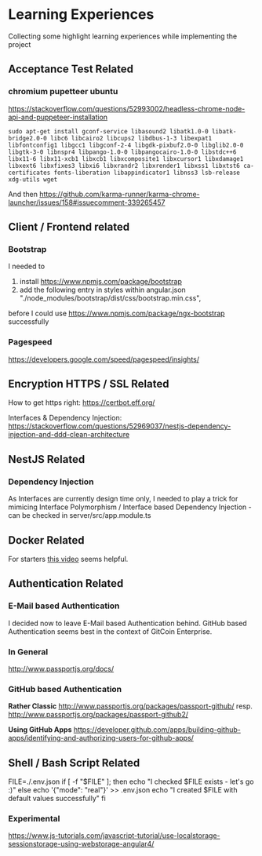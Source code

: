 # Learning Experiences

Collecting some highlight learning experiences while implementing the project

## Acceptance Test Related

### chromium pupetteer ubuntu

https://stackoverflow.com/questions/52993002/headless-chrome-node-api-and-puppeteer-installation

`sudo apt-get install gconf-service libasound2 libatk1.0-0 libatk-bridge2.0-0 libc6 libcairo2 libcups2 libdbus-1-3 libexpat1 libfontconfig1 libgcc1 libgconf-2-4 libgdk-pixbuf2.0-0 libglib2.0-0 libgtk-3-0 libnspr4 libpango-1.0-0 libpangocairo-1.0-0 libstdc++6 libx11-6 libx11-xcb1 libxcb1 libxcomposite1 libxcursor1 libxdamage1 libxext6 libxfixes3 libxi6 libxrandr2 libxrender1 libxss1 libxtst6 ca-certificates fonts-liberation libappindicator1 libnss3 lsb-release xdg-utils wget`

And then https://github.com/karma-runner/karma-chrome-launcher/issues/158#issuecomment-339265457

## Client / Frontend related

### Bootstrap

I needed to

1. install https://www.npmjs.com/package/bootstrap
2. add the following entry in styles within angular.json
   "./node_modules/bootstrap/dist/css/bootstrap.min.css",

before I could use https://www.npmjs.com/package/ngx-bootstrap successfully

### Pagespeed

https://developers.google.com/speed/pagespeed/insights/

## Encryption HTTPS / SSL Related

How to get https right: https://certbot.eff.org/

Interfaces & Dependency Injection: https://stackoverflow.com/questions/52969037/nestjs-dependency-injection-and-ddd-clean-architecture

## NestJS Related

### Dependency Injection

As Interfaces are currently design time only, I needed to play a trick for mimicing Interface Polymorphism / Interface based Dependency Injection - can be checked in server/src/app.module.ts

## Docker Related
For starters [this video](https://www.youtube.com/watch?v=CsWoMpK3EtE) seems helpful.

## Authentication Related
### E-Mail based Authentication
I decided now to leave E-Mail based Authentication behind. GitHub based Authentication seems best in the context of GitCoin Enterprise.

### In General
http://www.passportjs.org/docs/

### GitHub based Authentication
**Rather Classic**
http://www.passportjs.org/packages/passport-github/ resp.
http://www.passportjs.org/packages/passport-github2/

**Using GitHub Apps**
https://developer.github.com/apps/building-github-apps/identifying-and-authorizing-users-for-github-apps/

## Shell / Bash Script Related

FILE=./.env.json
if [ -f "$FILE" ]; then
echo "I checked $FILE exists - let's go :)"
else
    echo '{"mode": "real"}' >> .env.json
    echo "I created $FILE with default values successfully"
fi



### Experimental
https://www.js-tutorials.com/javascript-tutorial/use-localstorage-sessionstorage-using-webstorage-angular4/